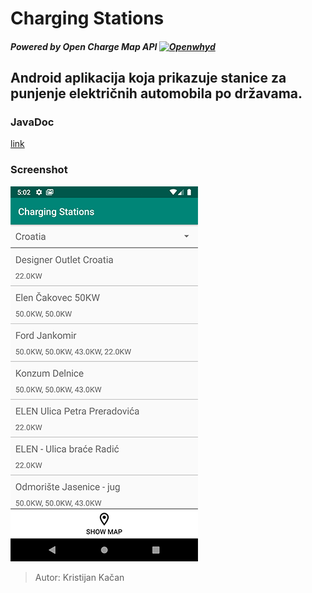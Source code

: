 # Charging Stations

##### Powered by Open Charge Map API [![Openwhyd](https://https://openchargemap.org/favicon.ico)](http://https://openchargemap.org/site/develop/api)
Android aplikacija koja prikazuje stanice za punjenje električnih automobila po državama.
---



### JavaDoc
[link][ln1]

### Screenshot
![](screenshot.png)


>Autor: Kristijan Kačan

[ln1]: <https://kkacan.github.io/ChargingStations/>
